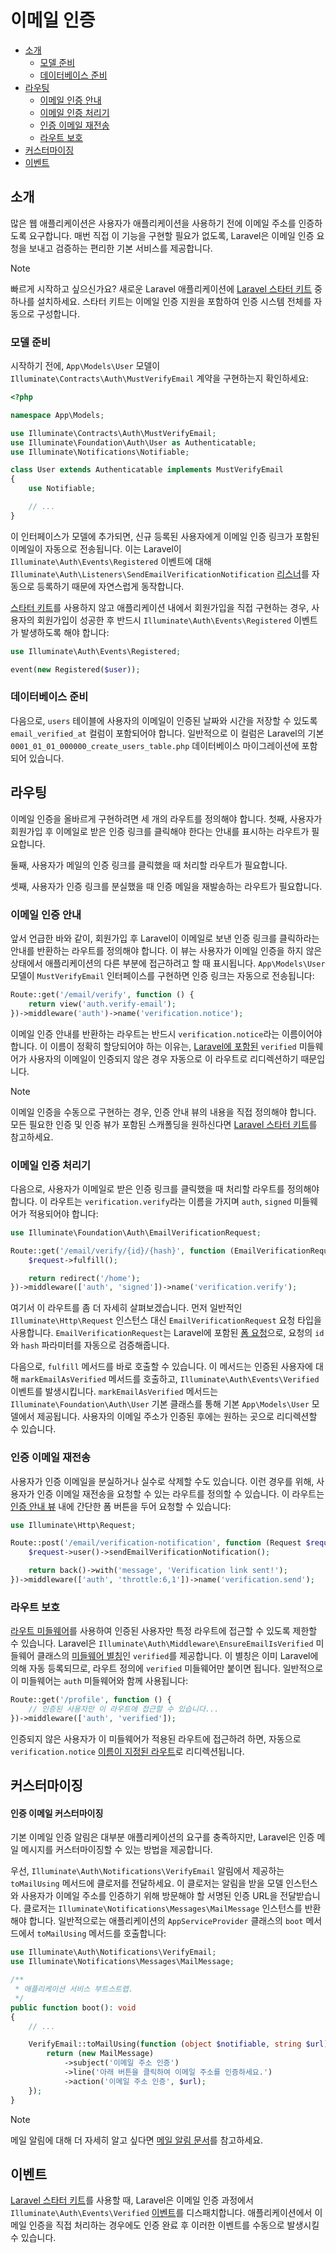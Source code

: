# 이메일 인증

- [소개](#introduction)
    - [모델 준비](#model-preparation)
    - [데이터베이스 준비](#database-preparation)
- [라우팅](#verification-routing)
    - [이메일 인증 안내](#the-email-verification-notice)
    - [이메일 인증 처리기](#the-email-verification-handler)
    - [인증 이메일 재전송](#resending-the-verification-email)
    - [라우트 보호](#protecting-routes)
- [커스터마이징](#customization)
- [이벤트](#events)

<a name="introduction"></a>
## 소개

많은 웹 애플리케이션은 사용자가 애플리케이션을 사용하기 전에 이메일 주소를 인증하도록 요구합니다. 매번 직접 이 기능을 구현할 필요가 없도록, Laravel은 이메일 인증 요청을 보내고 검증하는 편리한 기본 서비스를 제공합니다.

> [!NOTE]
> 빠르게 시작하고 싶으신가요? 새로운 Laravel 애플리케이션에 [Laravel 스타터 키트](/docs/{{version}}/starter-kits) 중 하나를 설치하세요. 스타터 키트는 이메일 인증 지원을 포함하여 인증 시스템 전체를 자동으로 구성합니다.

<a name="model-preparation"></a>
### 모델 준비

시작하기 전에, `App\Models\User` 모델이 `Illuminate\Contracts\Auth\MustVerifyEmail` 계약을 구현하는지 확인하세요:

```php
<?php

namespace App\Models;

use Illuminate\Contracts\Auth\MustVerifyEmail;
use Illuminate\Foundation\Auth\User as Authenticatable;
use Illuminate\Notifications\Notifiable;

class User extends Authenticatable implements MustVerifyEmail
{
    use Notifiable;

    // ...
}
```

이 인터페이스가 모델에 추가되면, 신규 등록된 사용자에게 이메일 인증 링크가 포함된 이메일이 자동으로 전송됩니다. 이는 Laravel이 `Illuminate\Auth\Events\Registered` 이벤트에 대해 `Illuminate\Auth\Listeners\SendEmailVerificationNotification` [리스너](/docs/{{version}}/events)를 자동으로 등록하기 때문에 자연스럽게 동작합니다.

[스타터 키트](/docs/{{version}}/starter-kits)를 사용하지 않고 애플리케이션 내에서 회원가입을 직접 구현하는 경우, 사용자의 회원가입이 성공한 후 반드시 `Illuminate\Auth\Events\Registered` 이벤트가 발생하도록 해야 합니다:

```php
use Illuminate\Auth\Events\Registered;

event(new Registered($user));
```

<a name="database-preparation"></a>
### 데이터베이스 준비

다음으로, `users` 테이블에 사용자의 이메일이 인증된 날짜와 시간을 저장할 수 있도록 `email_verified_at` 컬럼이 포함되어야 합니다. 일반적으로 이 컬럼은 Laravel의 기본 `0001_01_01_000000_create_users_table.php` 데이터베이스 마이그레이션에 포함되어 있습니다.

<a name="verification-routing"></a>
## 라우팅

이메일 인증을 올바르게 구현하려면 세 개의 라우트를 정의해야 합니다. 첫째, 사용자가 회원가입 후 이메일로 받은 인증 링크를 클릭해야 한다는 안내를 표시하는 라우트가 필요합니다.

둘째, 사용자가 메일의 인증 링크를 클릭했을 때 처리할 라우트가 필요합니다.

셋째, 사용자가 인증 링크를 분실했을 때 인증 메일을 재발송하는 라우트가 필요합니다.

<a name="the-email-verification-notice"></a>
### 이메일 인증 안내

앞서 언급한 바와 같이, 회원가입 후 Laravel이 이메일로 보낸 인증 링크를 클릭하라는 안내를 반환하는 라우트를 정의해야 합니다. 이 뷰는 사용자가 이메일 인증을 하지 않은 상태에서 애플리케이션의 다른 부분에 접근하려고 할 때 표시됩니다. `App\Models\User` 모델이 `MustVerifyEmail` 인터페이스를 구현하면 인증 링크는 자동으로 전송됩니다:

```php
Route::get('/email/verify', function () {
    return view('auth.verify-email');
})->middleware('auth')->name('verification.notice');
```

이메일 인증 안내를 반환하는 라우트는 반드시 `verification.notice`라는 이름이어야 합니다. 이 이름이 정확히 할당되어야 하는 이유는, [Laravel에 포함된](#protecting-routes) `verified` 미들웨어가 사용자의 이메일이 인증되지 않은 경우 자동으로 이 라우트로 리디렉션하기 때문입니다.

> [!NOTE]
> 이메일 인증을 수동으로 구현하는 경우, 인증 안내 뷰의 내용을 직접 정의해야 합니다. 모든 필요한 인증 및 인증 뷰가 포함된 스캐폴딩을 원하신다면 [Laravel 스타터 키트](/docs/{{version}}/starter-kits)를 참고하세요.

<a name="the-email-verification-handler"></a>
### 이메일 인증 처리기

다음으로, 사용자가 이메일로 받은 인증 링크를 클릭했을 때 처리할 라우트를 정의해야 합니다. 이 라우트는 `verification.verify`라는 이름을 가지며 `auth`, `signed` 미들웨어가 적용되어야 합니다:

```php
use Illuminate\Foundation\Auth\EmailVerificationRequest;

Route::get('/email/verify/{id}/{hash}', function (EmailVerificationRequest $request) {
    $request->fulfill();

    return redirect('/home');
})->middleware(['auth', 'signed'])->name('verification.verify');
```

여기서 이 라우트를 좀 더 자세히 살펴보겠습니다. 먼저 일반적인 `Illuminate\Http\Request` 인스턴스 대신 `EmailVerificationRequest` 요청 타입을 사용합니다. `EmailVerificationRequest`는 Laravel에 포함된 [폼 요청](/docs/{{version}}/validation#form-request-validation)으로, 요청의 `id`와 `hash` 파라미터를 자동으로 검증해줍니다.

다음으로, `fulfill` 메서드를 바로 호출할 수 있습니다. 이 메서드는 인증된 사용자에 대해 `markEmailAsVerified` 메서드를 호출하고, `Illuminate\Auth\Events\Verified` 이벤트를 발생시킵니다. `markEmailAsVerified` 메서드는 `Illuminate\Foundation\Auth\User` 기본 클래스를 통해 기본 `App\Models\User` 모델에서 제공됩니다. 사용자의 이메일 주소가 인증된 후에는 원하는 곳으로 리디렉션할 수 있습니다.

<a name="resending-the-verification-email"></a>
### 인증 이메일 재전송

사용자가 인증 이메일을 분실하거나 실수로 삭제할 수도 있습니다. 이런 경우를 위해, 사용자가 인증 이메일 재전송을 요청할 수 있는 라우트를 정의할 수 있습니다. 이 라우트는 [인증 안내 뷰](#the-email-verification-notice) 내에 간단한 폼 버튼을 두어 요청할 수 있습니다:

```php
use Illuminate\Http\Request;

Route::post('/email/verification-notification', function (Request $request) {
    $request->user()->sendEmailVerificationNotification();

    return back()->with('message', 'Verification link sent!');
})->middleware(['auth', 'throttle:6,1'])->name('verification.send');
```

<a name="protecting-routes"></a>
### 라우트 보호

[라우트 미들웨어](/docs/{{version}}/middleware)를 사용하여 인증된 사용자만 특정 라우트에 접근할 수 있도록 제한할 수 있습니다. Laravel은 `Illuminate\Auth\Middleware\EnsureEmailIsVerified` 미들웨어 클래스의 [미들웨어 별칭](/docs/{{version}}/middleware#middleware-aliases)인 `verified`를 제공합니다. 이 별칭은 이미 Laravel에 의해 자동 등록되므로, 라우트 정의에 `verified` 미들웨어만 붙이면 됩니다. 일반적으로 이 미들웨어는 `auth` 미들웨어와 함께 사용됩니다:

```php
Route::get('/profile', function () {
    // 인증된 사용자만 이 라우트에 접근할 수 있습니다...
})->middleware(['auth', 'verified']);
```

인증되지 않은 사용자가 이 미들웨어가 적용된 라우트에 접근하려 하면, 자동으로 `verification.notice` [이름이 지정된 라우트](/docs/{{version}}/routing#named-routes)로 리디렉션됩니다.

<a name="customization"></a>
## 커스터마이징

<a name="verification-email-customization"></a>
#### 인증 이메일 커스터마이징

기본 이메일 인증 알림은 대부분 애플리케이션의 요구를 충족하지만, Laravel은 인증 메일 메시지를 커스터마이징할 수 있는 방법을 제공합니다.

우선, `Illuminate\Auth\Notifications\VerifyEmail` 알림에서 제공하는 `toMailUsing` 메서드에 클로저를 전달하세요. 이 클로저는 알림을 받을 모델 인스턴스와 사용자가 이메일 주소를 인증하기 위해 방문해야 할 서명된 인증 URL을 전달받습니다. 클로저는 `Illuminate\Notifications\Messages\MailMessage` 인스턴스를 반환해야 합니다. 일반적으로는 애플리케이션의 `AppServiceProvider` 클래스의 `boot` 메서드에서 `toMailUsing` 메서드를 호출합니다:

```php
use Illuminate\Auth\Notifications\VerifyEmail;
use Illuminate\Notifications\Messages\MailMessage;

/**
 * 애플리케이션 서비스 부트스트랩.
 */
public function boot(): void
{
    // ...

    VerifyEmail::toMailUsing(function (object $notifiable, string $url) {
        return (new MailMessage)
            ->subject('이메일 주소 인증')
            ->line('아래 버튼을 클릭하여 이메일 주소를 인증하세요.')
            ->action('이메일 주소 인증', $url);
    });
}
```

> [!NOTE]
> 메일 알림에 대해 더 자세히 알고 싶다면 [메일 알림 문서](/docs/{{version}}/notifications#mail-notifications)를 참고하세요.

<a name="events"></a>
## 이벤트

[Laravel 스타터 키트](/docs/{{version}}/starter-kits)를 사용할 때, Laravel은 이메일 인증 과정에서 `Illuminate\Auth\Events\Verified` [이벤트](/docs/{{version}}/events)를 디스패치합니다. 애플리케이션에서 이메일 인증을 직접 처리하는 경우에도 인증 완료 후 이러한 이벤트를 수동으로 발생시킬 수 있습니다.